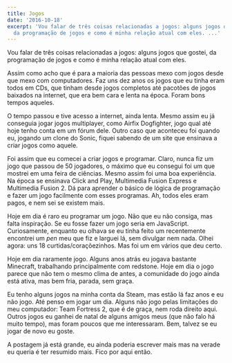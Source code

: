 ```yaml
---
title: Jogos
date: '2016-10-18'
excerpt: 'Vou falar de três coisas relacionadas a jogos: alguns jogos que gostei,
  da programação de jogos e como é minha relação atual com eles. ...'
---
```




Vou falar de três coisas relacionadas a jogos: alguns jogos que gostei, da programação de jogos e como é minha relação atual com eles.

Assim como acho que é para a maioria das pessoas mexo com jogos desde que mexo com computadores. Faz uns dez anos os jogos que eu tinha eram todos em CDs, que tinham desde jogos completos até pacotões de jogos baixados na internet, que era bem cara e lenta na época. Foram bons tempos aqueles.

O tempo passou e tive acesso a internet, ainda lenta. Mesmo assim eu já conseguia jogar jogos multiplayer, como Airfix Dogfighter, jogo qual até hoje tenho conta em um fórum dele. Outro caso que aconteceu foi quando eu, jogando um clone do Sonic, fiquei sabendo de um site que ensinava a criar jogos como aquele.

Foi assim que eu comecei a criar jogos e programar. Claro, nunca fiz um jogo que passou de 50 jogadores, o máximo que eu consegui foi um que mostrei em uma feira de ciências. Mesmo assim foi uma boa experiência. Na época se ensinava Click and Play, Multimedia Fusion Express e Multimedia Fusion 2. Dá para aprender o básico de lógica de programação e fazer um jogo facilmente com esses programas. Ah, todos eles eram pagos, e nem sei se existem mais.

Hoje em dia é raro eu programar um jogo. Não que eu não consiga, mas falta inspiração. Se eu fosse fazer um jogo seria em JavaScript. Curiosamente, enquanto eu olhava se eu tinha feito um recentemente encontrei um *pen* meu que fiz e larguei lá, sem divulgar nem nada. Olhei agora: uns 18 curtidas/coraçõezinhos. Mas foi um em vários que deu certo.

Hoje em dia raramente jogo. Alguns anos atrás eu jogava bastante Minecraft, trabalhando principalmente com redstone. Hoje em dia o jogo parece que não tem o mesmo clima de antes, a comunidade do jogo ainda está ativa, mas bem fria, parada, sem graça.

Eu tenho alguns jogos na minha conta da Steam, mas estão lá faz anos e eu não jogo. Até penso em jogar um dia. Alguns não jogo pelas limitações do meu computador: Team Fortress 2, que é de graça, nem roda direito aqui. Outros jogos eu ganhei de natal de alguns amigos meus (que não falo há muito tempo), mas foram poucos que me interessaram. Bem, talvez se eu jogar de novo eu goste.

A postagem já está grande, eu ainda poderia escrever mais mas na verade eu queria é ter resumido mais. Fico por aqui então.
